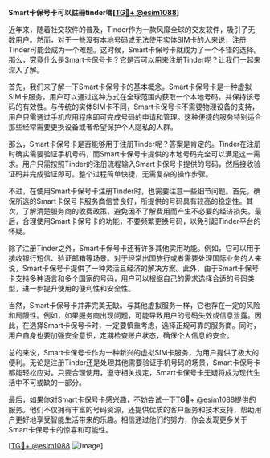 **Smart卡保号卡可以註冊tinder嗎[[TG💪+ @esim1088](https://t.me/s/esim1088)]**

近年来，随着社交软件的普及，Tinder作为一款风靡全球的交友软件，吸引了无数用户。然而，对于一些没有本地号码或无法使用实体SIM卡的人来说，注册Tinder可能会成为一个难题。这时候，Smart卡保号卡就成为了一个不错的选择。那么，究竟什么是Smart卡保号卡？它是否可以用来注册Tinder呢？让我们一起来深入了解。

首先，我们来了解一下Smart卡保号卡的基本概念。Smart卡保号卡是一种虚拟SIM卡服务，用户可以通过这种方式在全球范围内获取一个本地号码，并保持该号码的有效性。与传统的实体SIM卡不同，Smart卡保号卡不需要物理设备的支持，用户只需通过手机应用程序即可完成号码的申请和管理。这种便捷的服务特别适合那些经常需要更换设备或者希望保护个人隐私的人群。

那么，Smart卡保号卡是否能够用于注册Tinder呢？答案是肯定的。Tinder在注册时确实需要验证手机号码，而Smart卡保号卡提供的本地号码完全可以满足这一需求。用户只需按照Tinder的注册流程输入Smart卡保号卡提供的号码，然后接收验证码并完成验证即可。整个过程简单快捷，无需复杂的操作步骤。

不过，在使用Smart卡保号卡注册Tinder时，也需要注意一些细节问题。首先，确保所选的Smart卡保号卡服务商信誉良好，所提供的号码具有较高的稳定性。其次，了解清楚服务商的收费政策，避免因不了解费用而产生不必要的经济损失。最后，合理使用Smart卡保号卡的功能，不要频繁更换号码，以免引起Tinder平台的怀疑。

除了注册Tinder之外，Smart卡保号卡还有许多其他实用功能。例如，它可以用于接收银行短信、验证邮箱等场景。对于经常出国旅行或者需要处理国际业务的人来说，Smart卡保号卡提供了一种灵活且经济的解决方案。此外，由于Smart卡保号卡支持多种语言和多个国家的号码，用户可以根据自己的需求选择合适的号码类型，进一步提升使用的便利性和安全性。

当然，Smart卡保号卡并非完美无缺。与其他虚拟服务一样，它也存在一定的风险和局限性。例如，如果服务商出现问题，可能导致用户的号码失效或信息泄露。因此，在选择Smart卡保号卡时，一定要慎重考虑，选择正规可靠的服务商。同时，用户自身也要加强安全意识，定期检查账户状态，确保个人信息的安全。

总的来说，Smart卡保号卡作为一种新兴的虚拟SIM卡服务，为用户提供了极大的便利。无论是注册Tinder还是处理其他需要验证手机号码的场景，Smart卡保号卡都能轻松应对。只要合理使用，遵守相关规定，Smart卡保号卡无疑将成为现代生活中不可或缺的一部分。

最后，如果你对Smart卡保号卡感兴趣，不妨尝试一下[TG💪+ @esim1088](https://t.me/s/esim1088)提供的服务。他们不仅拥有丰富的号码资源，还提供优质的客户服务和技术支持，帮助用户更好地享受智能生活带来的乐趣。相信通过他们的努力，你会发现更多关于Smart卡保号卡的惊喜和可能性。

[[TG💪+ @esim1088](https://t.me/s/esim1088) ![Image](https://i.postimg.cc/4NQfJmqS/Snipaste-2025-05-13-00-14-12.png)]